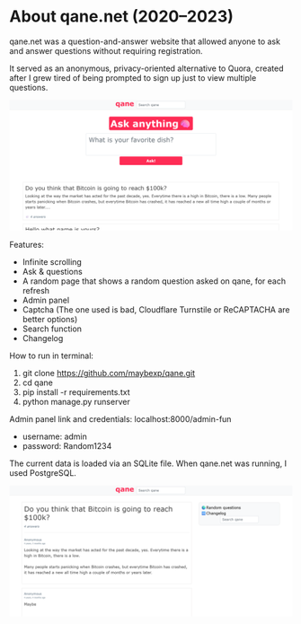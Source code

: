 # About qane.net (2020–2023)

qane.net was a question-and-answer website that allowed anyone to ask and answer questions without requiring registration.

It served as an anonymous, privacy-oriented alternative to Quora, created after I grew tired of being prompted to sign up just to view multiple questions.

![img_2.png](img_2.png)

Features:
- Infinite scrolling
- Ask & questions
- A random page that shows a random question asked on qane, for each refresh
- Admin panel
- Captcha (The one used is bad, Cloudflare Turnstile or ReCAPTACHA are better options)
- Search function
- Changelog

How to run in terminal:

1. git clone https://github.com/maybexp/qane.git
2. cd qane
3. pip install -r requirements.txt
4. python manage.py runserver

Admin panel link and credentials:
localhost:8000/admin-fun

- username: admin
- password: Random1234

The current data is loaded via an SQLite file. When qane.net was running, I used PostgreSQL.

![img_4.png](img_4.png)